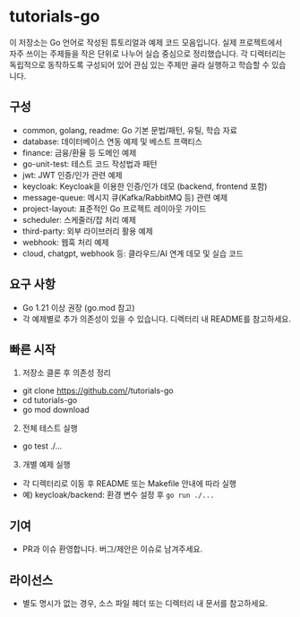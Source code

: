 # tutorials-go

이 저장소는 Go 언어로 작성된 튜토리얼과 예제 코드 모음입니다. 실제 프로젝트에서 자주 쓰이는 주제들을 작은 단위로 나누어 실습 중심으로 정리했습니다. 각 디렉터리는 독립적으로 동작하도록 구성되어 있어 관심 있는 주제만 골라 실행하고 학습할 수 있습니다.

## 구성
- common, golang, readme: Go 기본 문법/패턴, 유틸, 학습 자료
- database: 데이터베이스 연동 예제 및 베스트 프랙티스
- finance: 금융/환율 등 도메인 예제
- go-unit-test: 테스트 코드 작성법과 패턴
- jwt: JWT 인증/인가 관련 예제
- keycloak: Keycloak을 이용한 인증/인가 데모 (backend, frontend 포함)
- message-queue: 메시지 큐(Kafka/RabbitMQ 등) 관련 예제
- project-layout: 표준적인 Go 프로젝트 레이아웃 가이드
- scheduler: 스케줄러/잡 처리 예제
- third-party: 외부 라이브러리 활용 예제
- webhook: 웹훅 처리 예제
- cloud, chatgpt, webhook 등: 클라우드/AI 연계 데모 및 실습 코드

## 요구 사항
- Go 1.21 이상 권장 (go.mod 참고)
- 각 예제별로 추가 의존성이 있을 수 있습니다. 디렉터리 내 README를 참고하세요.

## 빠른 시작
1) 저장소 클론 후 의존성 정리
- git clone https://github.com/<your-org>/tutorials-go
- cd tutorials-go
- go mod download

2) 전체 테스트 실행
- go test ./...

3) 개별 예제 실행
- 각 디렉터리로 이동 후 README 또는 Makefile 안내에 따라 실행
- 예) keycloak/backend: 환경 변수 설정 후 `go run ./...`

## 기여
- PR과 이슈 환영합니다. 버그/제안은 이슈로 남겨주세요.

## 라이선스
- 별도 명시가 없는 경우, 소스 파일 헤더 또는 디렉터리 내 문서를 참고하세요.
